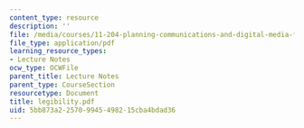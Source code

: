 ```yaml
---
content_type: resource
description: ''
file: /media/courses/11-204-planning-communications-and-digital-media-fall-2004/5bb873a225709945498215cba4bdad36_legibility.pdf
file_type: application/pdf
learning_resource_types:
- Lecture Notes
ocw_type: OCWFile
parent_title: Lecture Notes
parent_type: CourseSection
resourcetype: Document
title: legibility.pdf
uid: 5bb873a2-2570-9945-4982-15cba4bdad36
---
```

